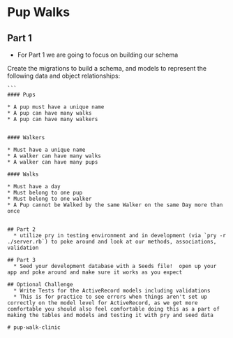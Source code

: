 # Pup Walks

## Part 1
  * For Part 1 we are going to focus on building our schema

  Create the migrations to build a schema, and models to represent the following data and object relationships:

    ```
    #### Pups

    * A pup must have a unique name
    * A pup can have many walks
    * A pup can have many walkers


    #### Walkers

    * Must have a unique name
    * A walker can have many walks
    * A walker can have many pups

    #### Walks

    * Must have a day
    * Must belong to one pup
    * Must belong to one walker
    * A Pup cannot be Walked by the same Walker on the same Day more than once
```

## Part 2
  * utilize pry in testing environment and in development (via `pry -r ./server.rb`) to poke around and look at our methods, associations, validation

## Part 3
  * Seed your development database with a Seeds file!  open up your app and poke around and make sure it works as you expect

## Optional Challenge
  * Write Tests for the ActiveRecord models including validations
  * This is for practice to see errors when things aren't set up correctly on the model level for ActiveRecord, as we get more comfortable you should also feel comfortable doing this as a part of making the tables and models and testing it with pry and seed data

# pup-walk-clinic
